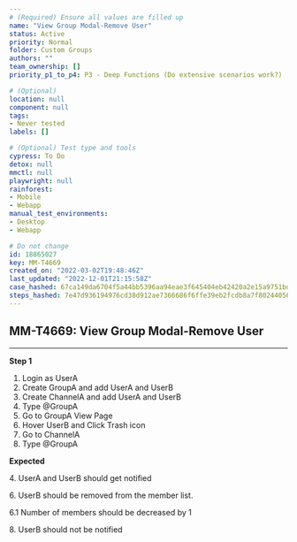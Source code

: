 ```yaml
---
# (Required) Ensure all values are filled up
name: "View Group Modal-Remove User"
status: Active
priority: Normal
folder: Custom Groups
authors: ""
team_ownership: []
priority_p1_to_p4: P3 - Deep Functions (Do extensive scenarios work?)

# (Optional)
location: null
component: null
tags: 
- Never tested
labels: []

# (Optional) Test type and tools
cypress: To Do
detox: null
mmctl: null
playwright: null
rainforest: 
- Mobile
- Webapp
manual_test_environments: 
- Desktop
- Webapp

# Do not change
id: 18865027
key: MM-T4669
created_on: "2022-03-02T19:48:46Z"
last_updated: "2022-12-01T21:15:58Z"
case_hashed: 67ca149da6704f5a44bb5396aa94eae3f645404eb42420a2e15a9751bd1f7a075cf9f668d0d19dbff19e17a0588d2942
steps_hashed: 7e47d936194976cd38d912ae7366686f6ffe39eb2fcdb8a7f8024405649f6f449ad4cbec2e601a6047a13bb5077c5e21
---
```


<!-- (Auto-generated) Based on frontmatter's "key" and "name" -->

## MM-T4669: View Group Modal-Remove User

---

**Step 1**

1. Login as UserA
2. Create GroupA and add UserA and UserB 
3. Create ChannelA and add UserA and UserB
4. Type @GroupA 
5. Go to GroupA View Page
6. Hover UserB and Click Trash icon
7. Go to ChannelA
8. Type @GroupA

**Expected**

4. UserA and UserB should get notified

6. UserB should be removed from the member list.

6.1 Number of members should be decreased by 1

8\. UserB should not be notified
